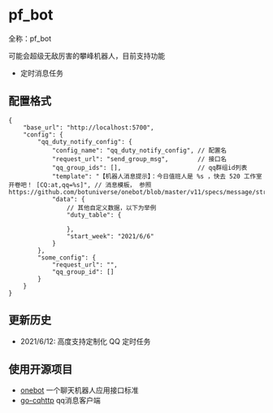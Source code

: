 # pf_bot

全称：pf_bot

可能会超级无敌厉害的攀峰机器人，目前支持功能

- 定时消息任务

## 配置格式
```json5
{
    "base_url": "http://localhost:5700",
    "config": {
        "qq_duty_notify_config": {
            "config_name": "qq_duty_notify_config", // 配置名
            "request_url": "send_group_msg",        // 接口名
            "qq_group_ids": [],                     // qq群组id列表
            "template": "【机器人消息提示】：今日值班人是 %s ，快去 520 工作室开卷吧！ [CQ:at,qq=%s]", // 消息模板， 参照 https://github.com/botuniverse/onebot/blob/master/v11/specs/message/string.md
            "data": {
                // 其他自定义数据，以下为举例
                "duty_table": {

                },
                "start_week": "2021/6/6"
            }
        },
        "some_config": {
            "request_url": "",
            "qq_group_id": []
        }
    }
}
```

## 更新历史

- 2021/6/12: 高度支持定制化 QQ 定时任务

## 使用开源项目

- [onebot](https://github.com/botuniverse/onebot) 一个聊天机器人应用接口标准
- [go-cqhttp](https://github.com/Mrs4s/go-cqhttp) qq消息客户端